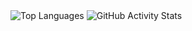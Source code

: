 <img src="https://github-readme-stats.vercel.app/api/top-langs?username=boneill02&show_icons=true&locale=en&layout=compact" alt="Top Languages" />

<img src="https://github-readme-stats.vercel.app/api?username=boneill02&show_icons=true&locale=en" alt="GitHub Activity Stats" />
